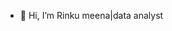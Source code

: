 - 👋 Hi, I’m Rinku meena|data analyst

<!---
Rinkumeena98/Rinkumeena98 is a ✨ special ✨ repository because its `README.md` (this file) appears on your GitHub profile.
You can click the Preview link to take a look at your changes.
--->
